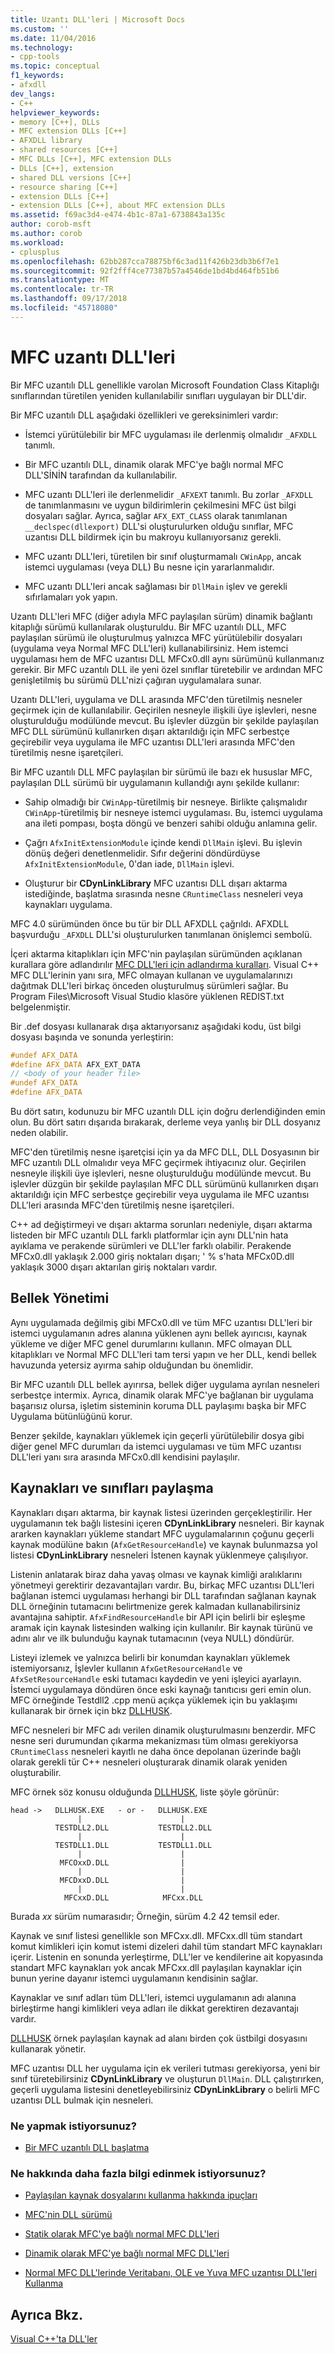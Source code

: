 ```yaml
---
title: Uzantı DLL'leri | Microsoft Docs
ms.custom: ''
ms.date: 11/04/2016
ms.technology:
- cpp-tools
ms.topic: conceptual
f1_keywords:
- afxdll
dev_langs:
- C++
helpviewer_keywords:
- memory [C++], DLLs
- MFC extension DLLs [C++]
- AFXDLL library
- shared resources [C++]
- MFC DLLs [C++], MFC extension DLLs
- DLLs [C++], extension
- shared DLL versions [C++]
- resource sharing [C++]
- extension DLLs [C++]
- extension DLLs [C++], about MFC extension DLLs
ms.assetid: f69ac3d4-e474-4b1c-87a1-6738843a135c
author: corob-msft
ms.author: corob
ms.workload:
- cplusplus
ms.openlocfilehash: 62bb287cca78875bf6c3ad11f426b23db3b6f7e1
ms.sourcegitcommit: 92f2fff4ce77387b57a4546de1bd4bd464fb51b6
ms.translationtype: MT
ms.contentlocale: tr-TR
ms.lasthandoff: 09/17/2018
ms.locfileid: "45718080"
---
```

# <a name="mfc-extension-dlls"></a>MFC uzantı DLL'leri

Bir MFC uzantılı DLL genellikle varolan Microsoft Foundation Class Kitaplığı sınıflarından türetilen yeniden kullanılabilir sınıfları uygulayan bir DLL'dir.

Bir MFC uzantılı DLL aşağıdaki özellikleri ve gereksinimleri vardır:

- İstemci yürütülebilir bir MFC uygulaması ile derlenmiş olmalıdır `_AFXDLL` tanımlı.

- Bir MFC uzantılı DLL, dinamik olarak MFC'ye bağlı normal MFC DLL'SİNİN tarafından da kullanılabilir.

- MFC uzantı DLL'leri ile derlenmelidir `_AFXEXT` tanımlı. Bu zorlar `_AFXDLL` de tanımlanmasını ve uygun bildirimlerin çekilmesini MFC üst bilgi dosyaları sağlar. Ayrıca, sağlar `AFX_EXT_CLASS` olarak tanımlanan `__declspec(dllexport)` DLL'si oluşturulurken olduğu sınıflar, MFC uzantısı DLL bildirmek için bu makroyu kullanıyorsanız gerekli.

- MFC uzantı DLL'leri, türetilen bir sınıf oluşturmamalı `CWinApp`, ancak istemci uygulaması (veya DLL) Bu nesne için yararlanmalıdır.

- MFC uzantı DLL'leri ancak sağlaması bir `DllMain` işlev ve gerekli sıfırlamaları yok yapın.

Uzantı DLL'leri MFC (diğer adıyla MFC paylaşılan sürüm) dinamik bağlantı kitaplığı sürümü kullanılarak oluşturuldu. Bir MFC uzantılı DLL, MFC paylaşılan sürümü ile oluşturulmuş yalnızca MFC yürütülebilir dosyaları (uygulama veya Normal MFC DLL'leri) kullanabilirsiniz. Hem istemci uygulaması hem de MFC uzantısı DLL MFCx0.dll aynı sürümünü kullanmanız gerekir. Bir MFC uzantılı DLL ile yeni özel sınıflar türetebilir ve ardından MFC genişletilmiş bu sürümü DLL'nizi çağıran uygulamalara sunar.

Uzantı DLL'leri, uygulama ve DLL arasında MFC'den türetilmiş nesneler geçirmek için de kullanılabilir. Geçirilen nesneyle ilişkili üye işlevleri, nesne oluşturulduğu modülünde mevcut. Bu işlevler düzgün bir şekilde paylaşılan MFC DLL sürümünü kullanırken dışarı aktarıldığı için MFC serbestçe geçirebilir veya uygulama ile MFC uzantısı DLL'leri arasında MFC'den türetilmiş nesne işaretçileri.

Bir MFC uzantılı DLL MFC paylaşılan bir sürümü ile bazı ek hususlar MFC, paylaşılan DLL sürümü bir uygulamanın kullandığı aynı şekilde kullanır:

- Sahip olmadığı bir `CWinApp`-türetilmiş bir nesneye. Birlikte çalışmalıdır `CWinApp`-türetilmiş bir nesneye istemci uygulaması. Bu, istemci uygulama ana ileti pompası, boşta döngü ve benzeri sahibi olduğu anlamına gelir.

- Çağrı `AfxInitExtensionModule` içinde kendi `DllMain` işlevi. Bu işlevin dönüş değeri denetlenmelidir. Sıfır değerini döndürdüyse `AfxInitExtensionModule`, 0'dan iade, `DllMain` işlevi.

- Oluşturur bir **CDynLinkLibrary** MFC uzantısı DLL dışarı aktarma istediğinde, başlatma sırasında nesne `CRuntimeClass` nesneleri veya kaynakları uygulama.

MFC 4.0 sürümünden önce bu tür bir DLL AFXDLL çağrıldı. AFXDLL başvurduğu `_AFXDLL` DLL'si oluşturulurken tanımlanan önişlemci sembolü.

İçeri aktarma kitaplıkları için MFC'nin paylaşılan sürümünden açıklanan kurallara göre adlandırılır [MFC DLL'leri için adlandırma kuralları](../mfc/mfc-library-versions.md#mfc-static-library-naming-conventions). Visual C++ MFC DLL'lerinin yanı sıra, MFC olmayan kullanan ve uygulamalarınızı dağıtmak DLL'leri birkaç önceden oluşturulmuş sürümleri sağlar. Bu Program Files\Microsoft Visual Studio klasöre yüklenen REDIST.txt belgelenmiştir.

Bir .def dosyası kullanarak dışa aktarıyorsanız aşağıdaki kodu, üst bilgi dosyası başında ve sonunda yerleştirin:

```cpp
#undef AFX_DATA
#define AFX_DATA AFX_EXT_DATA
// <body of your header file>
#undef AFX_DATA
#define AFX_DATA
```

Bu dört satırı, kodunuzu bir MFC uzantılı DLL için doğru derlendiğinden emin olun. Bu dört satırı dışarıda bırakarak, derleme veya yanlış bir DLL dosyanız neden olabilir.

MFC'den türetilmiş nesne işaretçisi için ya da MFC DLL, DLL Dosyasının bir MFC uzantılı DLL olmalıdır veya MFC geçirmek ihtiyacınız olur. Geçirilen nesneyle ilişkili üye işlevleri, nesne oluşturulduğu modülünde mevcut. Bu işlevler düzgün bir şekilde paylaşılan MFC DLL sürümünü kullanırken dışarı aktarıldığı için MFC serbestçe geçirebilir veya uygulama ile MFC uzantısı DLL'leri arasında MFC'den türetilmiş nesne işaretçileri.

C++ ad değiştirmeyi ve dışarı aktarma sorunları nedeniyle, dışarı aktarma listeden bir MFC uzantılı DLL farklı platformlar için aynı DLL'nin hata ayıklama ve perakende sürümleri ve DLL'ler farklı olabilir. Perakende MFCx0.dll yaklaşık 2.000 giriş noktaları dışarı; ' % s'hata MFCx0D.dll yaklaşık 3000 dışarı aktarılan giriş noktaları vardır.

## <a name="memory-management"></a>Bellek Yönetimi

Aynı uygulamada değilmiş gibi MFCx0.dll ve tüm MFC uzantısı DLL'leri bir istemci uygulamanın adres alanına yüklenen aynı bellek ayırıcısı, kaynak yükleme ve diğer MFC genel durumlarını kullanın. MFC olmayan DLL kitaplıkları ve Normal MFC DLL'leri tam tersi yapın ve her DLL, kendi bellek havuzunda yetersiz ayırma sahip olduğundan bu önemlidir.

Bir MFC uzantılı DLL bellek ayırırsa, bellek diğer uygulama ayrılan nesneleri serbestçe intermix. Ayrıca, dinamik olarak MFC'ye bağlanan bir uygulama başarısız olursa, işletim sisteminin koruma DLL paylaşımı başka bir MFC Uygulama bütünlüğünü korur.

Benzer şekilde, kaynakları yüklemek için geçerli yürütülebilir dosya gibi diğer genel MFC durumları da istemci uygulaması ve tüm MFC uzantısı DLL'leri yanı sıra arasında MFCx0.dll kendisini paylaşılır.

## <a name="sharing-resources-and-classes"></a>Kaynakları ve sınıfları paylaşma

Kaynakları dışarı aktarma, bir kaynak listesi üzerinden gerçekleştirilir. Her uygulamanın tek bağlı listesini içeren **CDynLinkLibrary** nesneleri. Bir kaynak ararken kaynakları yükleme standart MFC uygulamalarının çoğunu geçerli kaynak modülüne bakın (`AfxGetResourceHandle`) ve kaynak bulunmazsa yol listesi **CDynLinkLibrary** nesneleri İstenen kaynak yüklenmeye çalışılıyor.

Listenin anlatarak biraz daha yavaş olması ve kaynak kimliği aralıklarını yönetmeyi gerektirir dezavantajları vardır. Bu, birkaç MFC uzantısı DLL'leri bağlanan istemci uygulaması herhangi bir DLL tarafından sağlanan kaynak DLL örneğinin tutamacını belirtmenize gerek kalmadan kullanabilirsiniz avantajına sahiptir. `AfxFindResourceHandle` bir API için belirli bir eşleşme aramak için kaynak listesinden walking için kullanılır. Bir kaynak türünü ve adını alır ve ilk bulunduğu kaynak tutamacının (veya NULL) döndürür.

Listeyi izlemek ve yalnızca belirli bir konumdan kaynakları yüklemek istemiyorsanız, İşlevler kullanın `AfxGetResourceHandle` ve `AfxSetResourceHandle` eski tutamacı kaydedin ve yeni işleyici ayarlayın. İstemci uygulamaya döndüren önce eski kaynağı tanıtıcısı geri emin olun. MFC örneğinde Testdll2 .cpp menü açıkça yüklemek için bu yaklaşımı kullanarak bir örnek için bkz [DLLHUSK](https://github.com/Microsoft/VCSamples/tree/master/VC2010Samples/MFC/advanced/dllhusk).

MFC nesneleri bir MFC adı verilen dinamik oluşturulmasını benzerdir. MFC nesne seri durumundan çıkarma mekanizması tüm olması gerekiyorsa `CRuntimeClass` nesneleri kayıtlı ne daha önce depolanan üzerinde bağlı olarak gerekli tür C++ nesneleri oluşturarak dinamik olarak yeniden oluşturabilir.

MFC örnek söz konusu olduğunda [DLLHUSK](https://github.com/Microsoft/VCSamples/tree/master/VC2010Samples/MFC/advanced/dllhusk), liste şöyle görünür:

```
head ->   DLLHUSK.EXE   - or -   DLLHUSK.EXE
               |                      |
          TESTDLL2.DLL           TESTDLL2.DLL
               |                      |
          TESTDLL1.DLL           TESTDLL1.DLL
               |                      |
           MFCOxxD.DLL                |
               |                      |
           MFCDxxD.DLL                |
               |                      |
            MFCxxD.DLL            MFCxx.DLL
```

Burada *xx* sürüm numarasıdır; Örneğin, sürüm 4.2 42 temsil eder.

Kaynak ve sınıf listesi genellikle son MFCxx.dll. MFCxx.dll tüm standart komut kimlikleri için komut istemi dizeleri dahil tüm standart MFC kaynakları içerir. Listenin en sonunda yerleştirme, DLL'ler ve kendilerine ait kopyasında standart MFC kaynakları yok ancak MFCxx.dll paylaşılan kaynaklar için bunun yerine dayanır istemci uygulamanın kendisinin sağlar.

Kaynaklar ve sınıf adları tüm DLL'leri, istemci uygulamanın adı alanına birleştirme hangi kimlikleri veya adları ile dikkat gerektiren dezavantajı vardır.

[DLLHUSK](https://github.com/Microsoft/VCSamples/tree/master/VC2010Samples/MFC/advanced/dllhusk) örnek paylaşılan kaynak ad alanı birden çok üstbilgi dosyasını kullanarak yönetir.

MFC uzantısı DLL her uygulama için ek verileri tutması gerekiyorsa, yeni bir sınıf türetebilirsiniz **CDynLinkLibrary** ve oluşturun `DllMain`. DLL çalıştırırken, geçerli uygulama listesini denetleyebilirsiniz **CDynLinkLibrary** o belirli MFC uzantısı DLL bulmak için nesneleri.

### <a name="what-do-you-want-to-do"></a>Ne yapmak istiyorsunuz?

- [Bir MFC uzantılı DLL başlatma](../build/run-time-library-behavior.md#initializing-extension-dlls)

### <a name="what-do-you-want-to-know-more-about"></a>Ne hakkında daha fazla bilgi edinmek istiyorsunuz?

- [Paylaşılan kaynak dosyalarını kullanma hakkında ipuçları](../mfc/tn035-using-multiple-resource-files-and-header-files-with-visual-cpp.md)

- [MFC'nin DLL sürümü](../mfc/tn033-dll-version-of-mfc.md)

- [Statik olarak MFC'ye bağlı normal MFC DLL'leri](../build/regular-dlls-statically-linked-to-mfc.md)

- [Dinamik olarak MFC'ye bağlı normal MFC DLL'leri](../build/regular-dlls-dynamically-linked-to-mfc.md)

- [Normal MFC DLL'lerinde Veritabanı, OLE ve Yuva MFC uzantısı DLL'leri Kullanma](../build/using-database-ole-and-sockets-extension-dlls-in-regular-dlls.md)

## <a name="see-also"></a>Ayrıca Bkz.

[Visual C++'ta DLL'ler](../build/dlls-in-visual-cpp.md)